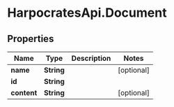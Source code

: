 # HarpocratesApi.Document

## Properties

Name | Type | Description | Notes
------------ | ------------- | ------------- | -------------
**name** | **String** |  | [optional] 
**id** | **String** |  | 
**content** | **String** |  | [optional] 


